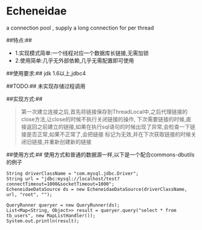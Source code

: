 Echeneidae
==========

a connection pool , supply a long connection for per thread 

##特点:##
- 1.实现模式简单:一个线程对应一个数据库长链接,无需加锁
- 2.使用简单:几乎无外部依赖,几乎无需配置即可使用

##使用要求:##
jdk 1.6以上,jdbc4

##TODO:##
未实现存储过程调用

##实现方式:##
>	第一次建立连接之后,首先将链接保存到ThreadLocal中,之后代理链接的close方法,让close的时候不执行关闭链接的操作,
下次需要链接的时候,直接返回之前建立的链接,如果在执行sql语句的时候出现了异常,会检查一下链接是否正常,如果不正常了,会把链接
标记为无效,并在下次获取链接的时候关闭旧链接,并重新创建新的链接

##使用方式:##
	使用方式和普通的数据源一样,以下是一个配合commons-dbutils的例子
	
	String driverClassName = "com.mysql.jdbc.Driver";
	String url = "jdbc:mysql://localhost/test?connectTimeout=1000&socketTimeout=1000";
	EcheneidaeDataSource ds = new EcheneidaeDataSource(driverClassName, url, "root", "");
	
	QueryRunner queryer = new QueryRunner(ds);
	List<Map<String, Object>> result = queryer.query("select * from tb_users", new MapListHandler());
	System.out.println(result);
	
